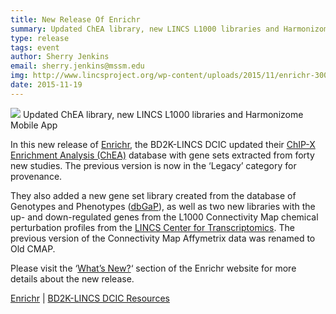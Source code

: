 ```yaml
---
title: New Release Of Enrichr
summary: Updated ChEA library, new LINCS L1000 libraries and Harmonizome Mobile App
type: release
tags: event
author: Sherry Jenkins
email: sherry.jenkins@mssm.edu
img: http://www.lincsproject.org/wp-content/uploads/2015/11/enrichr-300x92.png
date: 2015-11-19
---
```

<img class="pull-left" src="http://www.lincsproject.org/wp-content/uploads/2015/11/enrichr-300x92.png">
Updated ChEA library, new LINCS L1000 libraries and Harmonizome Mobile App

In this new release of [Enrichr](http://amp.pharm.mssm.edu/Enrichr/), the BD2K-LINCS DCIC updated their [ChIP-X Enrichment Analysis (ChEA)](http://amp.pharm.mssm.edu/lib/chea.jsp) database with gene sets extracted from forty new studies. The previous version is now in the ‘Legacy’ category for provenance.

They also added a new gene set library created from the database of Genotypes and Phenotypes ([dbGaP](http://www.ncbi.nlm.nih.gov/gap)), as well as two new libraries with the up- and down-regulated genes from the L1000 Connectivity Map chemical perturbation profiles from the [LINCS Center for Transcriptomics](http://www.lincscloud.org/). The previous version of the Connectivity Map Affymetrix data was renamed to Old CMAP.

Please visit the ‘[What’s New?](http://amp.pharm.mssm.edu/Enrichr/#new)‘ section of the Enrichr website for more details about the new release.

[Enrichr](http://amp.pharm.mssm.edu/Enrichr/) | [BD2K-LINCS DCIC Resources](http://lincs-dcic.org/#/resources)
